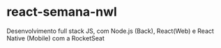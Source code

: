 # react-semana-nwl
Desenvolvimento full stack JS, com Node.js (Back), React(Web) e React Native (Mobile) com a RocketSeat
